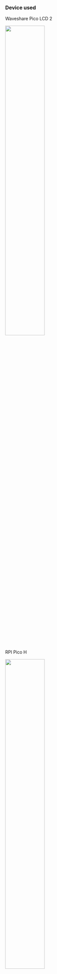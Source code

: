 ### Device used

Waveshare Pico LCD 2

<img src="https://github.com/MartinRGB/MCU-SBC-Note/assets/7036706/aef9489b-681c-4598-bfe9-8fc66b945754" width="50%" height="50%">

RPI Pico H

<img src="https://github.com/MartinRGB/MCU-SBC-Note/assets/7036706/9f784bd6-e0fe-48d2-b6e4-ad71cf8350f1" width="50%" height="50%">

